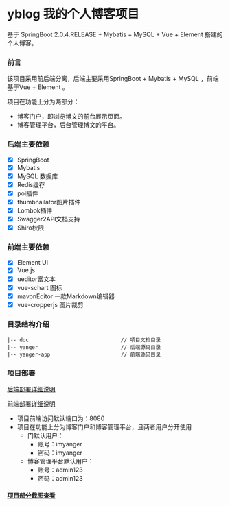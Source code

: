 # yblog  我的个人博客项目 # 
基于 SpringBoot 2.0.4.RELEASE + Mybatis + MySQL + Vue + Element 搭建的个人博客。



### 前言 ###
该项目采用前后端分离，后端主要采用SpringBoot + Mybatis + MySQL ，前端基于Vue  + Element 。

项目在功能上分为两部分：

* 博客门户，即浏览博文的前台展示页面。
* 博客管理平台，后台管理博文的平台。

### 后端主要依赖 ###
- [x] SpringBoot 
- [x] Mybatis 
- [x] MySQL 数据库
- [x] Redis缓存
- [x] poi插件
- [x] thumbnailator图片插件
- [x] Lombok插件
- [x] Swagger2API文档支持
- [x] Shiro权限

### 前端主要依赖 ###
- [x] Element UI
- [x] Vue.js
- [x] ueditor富文本
- [x] vue-schart 图标
- [x] mavonEditor 一款Markdown编辑器
- [x] vue-cropperjs 图片裁剪

### 目录结构介绍 ###

	|-- doc                              // 项目文档目录
	|-- yanger                           // 后端源码目录
	|-- yanger-app                       // 前端源码目录

### 项目部署 ###

[后端部署详细说明](https://github.com/imyanger/yblog/blob/master/yanger/README.md)

[前端部署详细说明](https://github.com/imyanger/yblog/blob/master/yanger-app/README.md)

* 项目前端访问默认端口为：8080
* 项目在功能上分为博客门户和博客管理平台，且两者用户分开使用
  * 门默认用户：
    * 账号：imyanger
    * 密码：imyanger
  * 博客管理平台默认用户：
    * 账号：admin123
    * 密码：admin123

#### [项目部分截图查看](https://github.com/imyanger/yblog/blob/master/doc/img/README.md)
